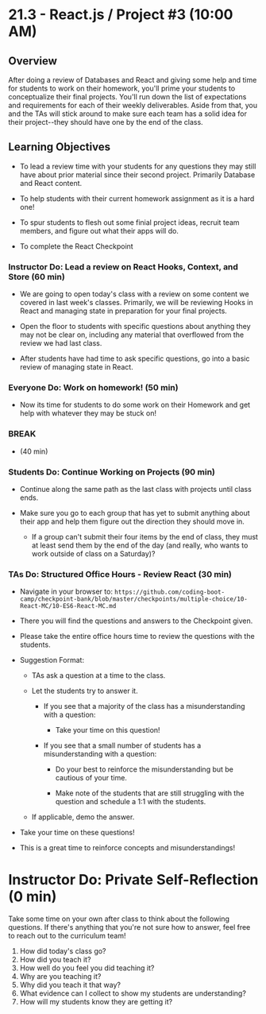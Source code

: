 # 21.3 - React.js / Project #3 (10:00 AM)

## Overview

After doing a review of Databases and React and giving some help and time for students to work on their homework, you'll prime your students to conceptualize their final projects. You'll run down the list of expectations and requirements for each of their weekly deliverables. Aside from that, you and the TAs will stick around to make sure each team has a solid idea for their project--they should have one by the end of the class.

## Learning Objectives

- To lead a review time with your students for any questions they may still have about prior material since their second project. Primarily Database and React content.

- To help students with their current homework assignment as it is a hard one!

- To spur students to flesh out some finial project ideas, recruit team members, and figure out what their apps will do.

- To complete the React Checkpoint

### Instructor Do: Lead a review on React Hooks, Context, and Store (60 min)

- We are going to open today's class with a review on some content we covered in last week's classes. Primarily, we will be reviewing Hooks in React and managing state in preparation for your final projects.

- Open the floor to students with specific questions about anything they may not be clear on, including any material that overflowed from the review we had last class.

- After students have had time to ask specific questions, go into a basic review of managing state in React.

### Everyone Do: Work on homework! (50 min)

- Now its time for students to do some work on their Homework and get help with whatever they may be stuck on!

### BREAK

- (40 min)

### Students Do: Continue Working on Projects (90 min)

- Continue along the same path as the last class with projects until class ends.

- Make sure you go to each group that has yet to submit anything about their app and help them figure out the direction they should move in.

  - If a group can't submit their four items by the end of class, they must at least send them by the end of the day (and really, who wants to work outside of class on a Saturday)?

### TAs Do: Structured Office Hours - Review React (30 min)

- Navigate in your browser to: `https://github.com/coding-boot-camp/checkpoint-bank/blob/master/checkpoints/multiple-choice/10-React-MC/10-ES6-React-MC.md`

- There you will find the questions and answers to the Checkpoint given.

- Please take the entire office hours time to review the questions with the students.

- Suggestion Format:

  - TAs ask a question at a time to the class.

  - Let the students try to answer it.

    - If you see that a majority of the class has a misunderstanding with a question:

      - Take your time on this question!

    - If you see that a small number of students has a misunderstanding with a question:

      - Do your best to reinforce the misunderstanding but be cautious of your time.

      - Make note of the students that are still struggling with the question and schedule a 1:1 with the students.

  - If applicable, demo the answer.

- Take your time on these questions!

- This is a great time to reinforce concepts and misunderstandings!

# Instructor Do: Private Self-Reflection (0 min)

Take some time on your own after class to think about the following questions. If there's anything that you're not sure how to answer, feel free to reach out to the curriculum team!

1. How did today's class go?
2. How did you teach it?
3. How well do you feel you did teaching it?
4. Why are you teaching it?
5. Why did you teach it that way?
6. What evidence can I collect to show my students are understanding?
7. How will my students know they are getting it?
